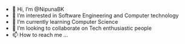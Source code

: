 - 👋 Hi, I’m @NipunaBK
- 👀 I’m interested in Software Engineering and Computer technology
- 🌱 I’m currently learning Computer Science 
- 💞️ I’m looking to collaborate on Tech enthusiastic people
- 📫 How to reach me ...

<!---
NipunaBK/NipunaBK is a ✨ special ✨ repository because its `README.md` (this file) appears on your GitHub profile.
You can click the Preview link to take a look at your changes.
--->

